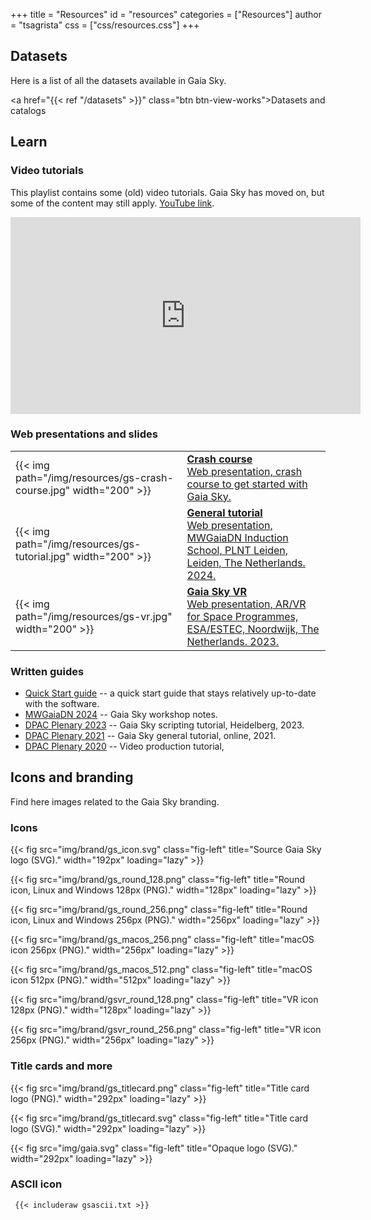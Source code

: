 +++
title = "Resources"
id = "resources"
categories = ["Resources"]
author = "tsagrista"
css = ["css/resources.css"]
+++

## Datasets

Here is a list of all the datasets available in Gaia Sky.

<a href="{{< ref "/datasets" >}}" class="btn btn-view-works">Datasets and catalogs</a>

## Learn

### Video tutorials

This playlist contains some (old) video tutorials. Gaia Sky has moved on, but some of the content may still apply. [YouTube link](https://www.youtube.com/playlist?list=PLDZ2SS9VxN5sKQUO_60Eceuft9M1OQogE).

<iframe width="560" height="315" src="https://www.youtube.com/embed/videoseries?si=X3mMDW_VW6tMqhtg&amp;list=PLDZ2SS9VxN5sKQUO_60Eceuft9M1OQogE" title="YouTube video player" frameborder="0" allow="accelerometer; autoplay; clipboard-write; encrypted-media; gyroscope; picture-in-picture; web-share" referrerpolicy="strict-origin-when-cross-origin" allowfullscreen></iframe>

### Web presentations and slides

|                          |                                                        |
|--------------------------|--------------------------------------------------------|
|{{< img path="/img/resources/gs-crash-course.jpg" width="200" >}} | [**Crash course**<br>Web presentation, crash course to get started with Gaia Sky.](https://gaia.ari.uni-heidelberg.de/gaiasky/presentation/gaiasky-crash-course/)            |
|{{< img path="/img/resources/gs-tutorial.jpg" width="200" >}} | [**General tutorial**<br>Web presentation, MWGaiaDN Induction School, PLNT Leiden, Leiden, The Netherlands. 2024.](https://gaia.ari.uni-heidelberg.de/gaiasky/presentation/202402/mwgaiadn/)            |
|{{< img path="/img/resources/gs-vr.jpg" width="200" >}} | [**Gaia Sky VR**<br>Web presentation, AR/VR for Space Programmes, ESA/ESTEC, Noordwijk, The Netherlands. 2023.](https://gaia.ari.uni-heidelberg.de/gaiasky/presentation/202312/)            |


### Written guides

- [Quick Start guide](http://docs.gaiasky.space/master/Quick-start-guide.html) -- a quick start guide that stays relatively up-to-date with the software.
- [MWGaiaDN 2024](http://docs.gaiasky.space/master/workshops/mwgaiadn-plntleiden-2024.html) -- Gaia Sky workshop notes.
- [DPAC Plenary 2023](http://docs.gaiasky.space/3.5.8/workshops/dpac-plenary-hdb-2023.html) -- Gaia Sky scripting tutorial, Heidelberg, 2023.
- [DPAC Plenary 2021](http://docs.gaiasky.space/3.5.8/workshops/dpac-plenary-online-2021.html) -- Gaia Sky general tutorial, online, 2021.
- [DPAC Plenary 2020](http://docs.gaiasky.space/3.5.8/workshops/dpac-plenary-online-2021.html) -- Video production tutorial, 

## Icons and branding

Find here images related to the Gaia Sky branding.

### Icons


{{< fig src="img/brand/gs_icon.svg" class="fig-left" title="Source Gaia Sky logo (SVG)." width="192px" loading="lazy" >}}
<br/>

{{< fig src="img/brand/gs_round_128.png" class="fig-left" title="Round icon, Linux and Windows 128px (PNG)." width="128px" loading="lazy" >}}
<br/>

{{< fig src="img/brand/gs_round_256.png" class="fig-left" title="Round icon, Linux and Windows 256px (PNG)." width="256px" loading="lazy" >}}
<br/>

{{< fig src="img/brand/gs_macos_256.png" class="fig-left" title="macOS icon 256px (PNG)." width="256px" loading="lazy" >}}
<br/>

{{< fig src="img/brand/gs_macos_512.png" class="fig-left" title="macOS icon 512px (PNG)." width="512px" loading="lazy" >}}
<br/>

{{< fig src="img/brand/gsvr_round_128.png" class="fig-left" title="VR icon 128px (PNG)." width="128px" loading="lazy" >}}
<br/>

{{< fig src="img/brand/gsvr_round_256.png" class="fig-left" title="VR icon 256px (PNG)." width="256px" loading="lazy" >}}
<br/>

### Title cards and more


{{< fig src="img/brand/gs_titlecard.png" class="fig-left" title="Title card logo (PNG)." width="292px" loading="lazy" >}}
<br/>

{{< fig src="img/brand/gs_titlecard.svg" class="fig-left" title="Title card logo (SVG)." width="292px" loading="lazy" >}}
<br/>

{{< fig src="img/gaia.svg" class="fig-left" title="Opaque logo (SVG)." width="292px" loading="lazy" >}}
<br/>


### ASCII icon
```txt
 {{< includeraw gsascii.txt >}}
```
